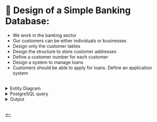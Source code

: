 # 💸 Design of a Simple Banking Database:

- We work in the banking sector
- Our customers can be either individuals or businesses
- Design only the customer tables
- Design the structure to store customer addresses
- Define a customer number for each customer
- Design a system to manage loans
- Customers should be able to apply for loans. Define an application system

<br>

<details>
<summary>Entity Diagram</summary>
   <img src="../images/demo1.1.png" alt="demo1.1"/>
</details>

<details>
<summary>PostgreSQL query</summary>
   
```SQL
--CREATE DATABASE

CREATE DATABASE banking
WITH
OWNER = postgres
ENCODING = 'UTF8'
CONNECTION LIMIT = -1
IS_TEMPLATE = False;

--CREATE TABLES customers

CREATE TABLE public.customers
(
id integer,
customer_number character(6),
CONSTRAINT pk_customers PRIMARY KEY (id),
CONSTRAINT uk_customers_customer_name UNIQUE (customer_number)
);

ALTER TABLE IF EXISTS public.customers
OWNER to postgres;

--CREATE TABLES private_customers

CREATE TABLE public.private_customers
(
customer_id integer,
first_name character varying(50),
last_name character varying(50),
identity_number character(11),
CONSTRAINT pk_private_customers PRIMARY KEY (customer_id),
CONSTRAINT uk_private_customers_identity_number UNIQUE (identity_number),
CONSTRAINT fk_private_customers_customer_id_id FOREIGN KEY (customer_id)
REFERENCES public.customers (id) MATCH SIMPLE
ON UPDATE NO ACTION
ON DELETE NO ACTION
NOT VALID
);

ALTER TABLE IF EXISTS public.private_customers
OWNER to postgres;

--CREATE TABLES commercial_customers

CREATE TABLE public.commercial_customers
(
customer_id integer,
name character varying(250),
tax_number character(10),
CONSTRAINT pk_commercial_customers PRIMARY KEY (customer_id),
CONSTRAINT uk_commercial_customers_tax_number UNIQUE (tax_number),
CONSTRAINT fk_commercial_customers_customer_id_id FOREIGN KEY (customer_id)
REFERENCES public.customers (id) MATCH SIMPLE
ON UPDATE NO ACTION
ON DELETE NO ACTION
NOT VALID
);

ALTER TABLE IF EXISTS public.commercial_customers
OWNER to postgres;

--CREATE TABLES credits

CREATE TABLE public.credits
(
id integer,
name character varying(50),
PRIMARY KEY (id)
);

ALTER TABLE IF EXISTS public.credits
OWNER to postgres;

--CREATE TABLES addresses

CREATE TABLE public.addresses
(
id integer,
customer_id integer,
credit_id integer,
date_of_application timestamp without time zone,
CONSTRAINT pk_addresses PRIMARY KEY (id),
CONSTRAINT uk_customer_id_credit_id UNIQUE (customer_id, credit_id),
CONSTRAINT fk_addresses_customer_id_id FOREIGN KEY (customer_id)
REFERENCES public.customers (id) MATCH SIMPLE
ON UPDATE NO ACTION
ON DELETE NO ACTION
NOT VALID,
CONSTRAINT fk_addresses_credit_id_id FOREIGN KEY (credit_id)
REFERENCES public.credits (id) MATCH SIMPLE
ON UPDATE NO ACTION
ON DELETE NO ACTION
NOT VALID
);

ALTER TABLE IF EXISTS public.addresses
OWNER to postgres;

```

</details>


<details>
<summary>Output</summary>
   <img src="../images/demo1.2.png" alt="demo1.2"/>
</details>


<br>

[<--](../ReadMe.md)
```
